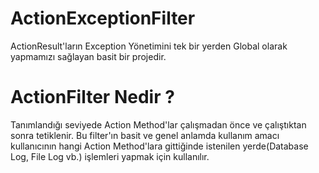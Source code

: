 # ActionExceptionFilter
ActionResult'ların Exception Yönetimini tek bir  yerden Global olarak yapmamızı sağlayan basit bir projedir.


# ActionFilter Nedir ?
Tanımlandığı seviyede Action Method'lar çalışmadan önce ve çalıştıktan sonra tetiklenir. Bu filter'ın basit ve genel anlamda kullanım amacı kullanıcının hangi Action Method'lara gittiğinde istenilen yerde(Database Log, File Log vb.) işlemleri yapmak için kullanılır.
